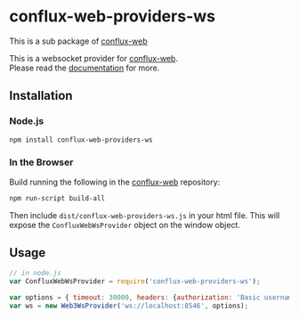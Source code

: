 # conflux-web-providers-ws

This is a sub package of [conflux-web][repo]

This is a websocket provider for [conflux-web][repo].   
Please read the [documentation][docs] for more.

## Installation

### Node.js

```bash
npm install conflux-web-providers-ws
```

### In the Browser

Build running the following in the [conflux-web][repo] repository:

```bash
npm run-script build-all
```

Then include `dist/conflux-web-providers-ws.js` in your html file.
This will expose the `ConfluxWebWsProvider` object on the window object.


## Usage

```js
// in node.js
var ConfluxWebWsProvider = require('conflux-web-providers-ws');

var options = { timeout: 30000, headers: {authorization: 'Basic username:password'} } // set a custom timeout at 30 seconds, and credentials (you can also add the credentials to the URL: ws://username:password@localhost:8546)
var ws = new Web3WsProvider('ws://localhost:8546', options);
```


[docs]: https://phabricator.conflux-chain.org/w/javascript_api/
[repo]: https://github.com/Conflux-Chain/ConfluxWeb/tree/conflux-web-1.2.1
